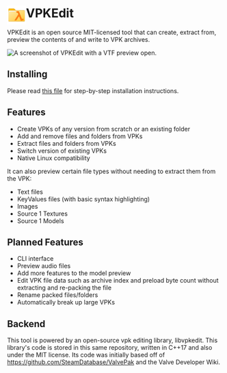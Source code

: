 <div>
  <img align="left" width="44px" src="https://github.com/craftablescience/VPKEdit/blob/main/src/gui/res/icon-128.png?raw=true" alt="VPKEdit Logo" />
  <h1>VPKEdit</h1>
</div>

VPKEdit is an open source MIT-licensed tool that can create, extract from, preview the contents of and write to VPK archives.

<img src="https://github.com/craftablescience/VPKEdit/blob/main/branding/readme_promo.png?raw=true" alt="A screenshot of VPKEdit with a VTF preview open." />

## Installing

Please read [this file](https://github.com/craftablescience/VPKEdit/blob/main/INSTALL.md) for step-by-step installation instructions.

## Features

- Create VPKs of any version from scratch or an existing folder
- Add and remove files and folders from VPKs
- Extract files and folders from VPKs
- Switch version of existing VPKs
- Native Linux compatibility

It can also preview certain file types without needing to extract them from the VPK:
- Text files
- KeyValues files (with basic syntax highlighting)
- Images
- Source 1 Textures
- Source 1 Models

## Planned Features

- CLI interface
- Preview audio files
- Add more features to the model preview
- Edit VPK file data such as archive index and preload byte count without extracting and re-packing the file
- Rename packed files/folders
- Automatically break up large VPKs

## Backend

This tool is powered by an open-source vpk editing library, libvpkedit. This library's code is stored in this same repository,
written in C++17 and also under the MIT license. Its code was initially based off of https://github.com/SteamDatabase/ValvePak
and the Valve Developer Wiki.
